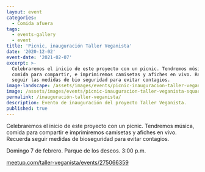 ```yaml
---
layout: event
categories:
  - Comida afuera
tags:
  - events-gallery
  - event
title: 'Picnic, inauguración Taller Veganista'
date: '2020-12-02'
event-date: '2021-02-07'
excerpt: >-
  Celebraremos el inicio de este proyecto con un picnic. Tendremos música,
  comida para compartir, e imprimiremos camisetas y afiches en vivo. Recuerda
  seguir las medidas de bio seguridad para evitar contagios.
image-landscape: /assets/images/events/picnic-inauguracion-taller-veganista.jpg
image: /assets/images/events/picnic-inauguracion-taller-veganista-square.jpg
permalink: /inauguración-taller-veganista/
description: Evento de inauguración del proyecto Taller Veganista.
published: true
---
```


Celebraremos el inicio de este proyecto con un picnic. Tendremos música, comida para compartir e imprimiremos camisetas y afiches en vivo. Recuerda seguir medidas de bioseguridad para evitar contagios.

Domingo 7 de febrero. Parque de los deseos. 3:00 p.m.

<a class="link" href="https://www.meetup.com/taller-veganista/events/275066359/" target="_blank">meetup.com/taller-veganista/events/275066359</a>
